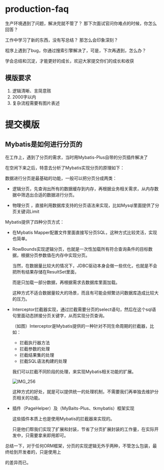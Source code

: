 # production-faq

生产环境遇到了问题，解决完就不管了？ 那下次面试官问你难点的时候，你怎么回答？

工作中学习了新的东西，没有写总结？ 那怎么会印象深刻？

程序上遇到了bug，你通过搜索引擎解决了，可是，下次再遇到，怎么办？

学会总结和沉淀，才能更好的成长，欢迎大家提交你们的成长和收获

## 模版要求

1. 逻辑清晰、言简意赅
2. 2000字以内
3. 复杂流程需要有图片表述


# 提交模版

## Mybatis是如何进行分页的 

在工作上，遇到了分页的需求，当时用Mybatis-Plus自带的分页插件解决了

在空闲下来之后，特意去分析了Mybatis实现分页的原理如下：

数据进行分页是最基础的功能，一般可以把分页分成两类：

* 逻辑分页，先查询出所有的数据缓存到内存，再根据业务相关需求，从内存数据中筛选出合适的数据进行分页。

* 物理分页 ，直接利用数据库支持的分页语法来实现，比如Mysql里面提供了分页关键词Limit

Mybatis提供了四种分页方式：

* 在Mybatis Mapper配置文件里面直接写分页SQL，这种方式比较灵活，实现也简单。

  

* RowBounds实现逻辑分页，也就是一次性加载所有符合查询条件的目标数据，根据分页参数值在内存中实现分页。

  当然，在数据量比较大的情况下，JDBC驱动本身会做一些优化，也就是不会把所有结果存储在ResultSet里面，

  而是只加载一部分数据，再根据需求去数据库里面加载。

  这种方式不适合数据量较大的场景，而且有可能会频繁访问数据库造成比较大的压力。

  

* Interceptor拦截器实现，通过拦截需要分页的select语句，然后在这个sql语句里面动态拼接分页关键字，从而实现分页查询。

  （如图）Interceptor是Mybatis提供的一种针对不同生命周期的拦截器，比如：

  * 拦截执行器方法
  * 拦截参数的处理
  * 拦截结果集的处理
  * 拦截SQL语法构建的处理

  我们可以拦截不同阶段的处理，来实现Mybatis相关功能的扩展。

  ![IMG_256](https://mic-blob-bucket.oss-cn-beijing.aliyuncs.com/clip_image002.gif)

  这种方式的好处，就是可以提供统一的处理机制，不需要我们再单独去维护分页相关的功能。

* 插件（PageHelper）及（MyBaits-Plus、tkmybatis）框架实现

  这些插件本质上也是使用Mybatis的拦截器来实现的。

  只是他们帮我们实现了扩展和封装，节省了分页扩展封装的工作量，在实际开发中，只需要拿来即用即可。

总结一下，对于任何ORM框架，分页的实现逻辑无外乎两种，不管怎么包装，最终给到开发者的，只是使用上

的差异而已。
